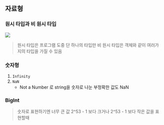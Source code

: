 ## 자료형
### 원시 타입과 비 원시 타입
![](https://i.imgur.com/2dbZzhL.png)
> 원시 타입은  프로그램 도중 단 하나의 타입만
> 비 원시 타입은 객체와 같이 여러가지의 타입을 가질 수 있음

### 숫자형
1. `Infinity`
2. `NaN`
	- Not a Number 로 string을 숫자로 나눈 부정확한 값도 NaN 
### BigInt
> 숫자로 표현하기엔 너무 큰 값
> 2^53 - 1 보다 크거나 2^53 - 1 보다 작은 값을 표현할때



